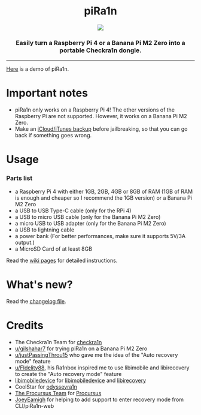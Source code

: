 <h1 align="center">piRa1n</h1>
<p align="center"><img src="https://gist.githubusercontent.com/raspberryenvoie/9266a96148dd3ae0266a3bbe39b9c4f0/raw/65aca16d3ba11776f5f28a35e6d58c122540d426/piRa1n_logo.png"></p>
<h3 align="center">Easily turn a Raspberry Pi 4 or a Banana Pi M2 Zero into a portable Checkra1n dongle.</h3>

---------

[Here](https://youtu.be/lqGb8SG-VII) is a demo of piRa1n.

# Important notes
- piRa1n only works on a Raspberry Pi 4! The other versions of the Raspberry Pi are not supported. However, it works on a Banana Pi M2 Zero.
- Make an [iCloud/iTunes backup](https://support.apple.com/en-us/HT203977) before jailbreaking, so that you can go back if something goes wrong.

# Usage
### Parts list
- a Raspberry Pi 4 with either 1GB, 2GB, 4GB or 8GB of RAM (1GB of RAM is enough and cheaper so I recommend the 1GB version) or a Banana Pi M2 Zero
- a USB to USB Type-C cable (only for the RPi 4)
- a USB to micro USB cable (only for the Banana Pi M2 Zero)
- a micro USB to USB adapter (only for the Banana Pi M2 Zero)
- a USB to lightning cable
- a power bank (For better performances, make sure it supports 5V/3A output.)
- a MicroSD Card of at least 8GB

Read the [wiki pages](https://github.com/raspberryenvoie/piRa1n/wiki) for detailed instructions.

# What's new?
Read the [changelog file](https://github.com/raspberryenvoie/piRa1n/blob/master/CHANGELOG.md).

# Credits
- The Checkra1n Team for [checkra1n](https://checkra.in)
- [u/gilshahar7](https://www.reddit.com/user/gilshahar7/) for trying piRa1n on a Banana Pi M2 Zero
- [u/justPassingThrou15](https://www.reddit.com/user/justPassingThrou15/) who gave me the idea of the "Auto recovery mode" feature
- [u/FIdelity88](https://www.reddit.com/user/FIdelity88), his Ra1nbox inspired me to use libimobile and libirecovery to create the "Auto recovery mode" feature
- [libimobiledevice](https://github.com/libimobiledevice/) for [libimobiledevice](https://github.com/libimobiledevice/libimobiledevice) and [libirecovery](https://github.com/libimobiledevice/libirecovery)
- CoolStar for [odysseyra1n](https://github.com/coolstar/Odyssey-bootstrap)
- [The Procursus Team](https://github.com/ProcursusTeam/) for [Procursus](https://github.com/ProcursusTeam/Procursus)
- [JoeyEamigh](https://github.com/JoeyEamigh) for helping to add support to enter recovery mode from CLI/piRa1n-web
